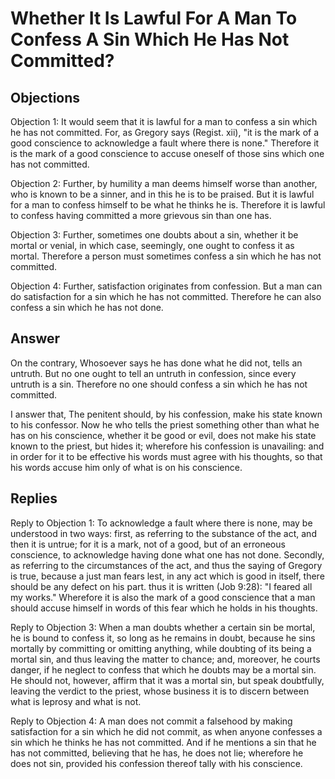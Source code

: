 # Whether It Is Lawful For A Man To Confess A Sin Which He Has Not Committed?

## Objections

Objection 1: It would seem that it is lawful for a man to confess a sin which he has not committed. For, as Gregory says (Regist. xii), "it is the mark of a good conscience to acknowledge a fault where there is none." Therefore it is the mark of a good conscience to accuse oneself of those sins which one has not committed.

Objection 2: Further, by humility a man deems himself worse than another, who is known to be a sinner, and in this he is to be praised. But it is lawful for a man to confess himself to be what he thinks he is. Therefore it is lawful to confess having committed a more grievous sin than one has.

Objection 3: Further, sometimes one doubts about a sin, whether it be mortal or venial, in which case, seemingly, one ought to confess it as mortal. Therefore a person must sometimes confess a sin which he has not committed.

Objection 4: Further, satisfaction originates from confession. But a man can do satisfaction for a sin which he has not committed. Therefore he can also confess a sin which he has not done.

## Answer

On the contrary, Whosoever says he has done what he did not, tells an untruth. But no one ought to tell an untruth in confession, since every untruth is a sin. Therefore no one should confess a sin which he has not committed.

I answer that, The penitent should, by his confession, make his state known to his confessor. Now he who tells the priest something other than what he has on his conscience, whether it be good or evil, does not make his state known to the priest, but hides it; wherefore his confession is unavailing: and in order for it to be effective his words must agree with his thoughts, so that his words accuse him only of what is on his conscience.

## Replies

Reply to Objection 1: To acknowledge a fault where there is none, may be understood in two ways: first, as referring to the substance of the act, and then it is untrue; for it is a mark, not of a good, but of an erroneous conscience, to acknowledge having done what one has not done. Secondly, as referring to the circumstances of the act, and thus the saying of Gregory is true, because a just man fears lest, in any act which is good in itself, there should be any defect on his part. thus it is written (Job 9:28): "I feared all my works." Wherefore it is also the mark of a good conscience that a man should accuse himself in words of this fear which he holds in his thoughts.

Reply to Objection 3: When a man doubts whether a certain sin be mortal, he is bound to confess it, so long as he remains in doubt, because he sins mortally by committing or omitting anything, while doubting of its being a mortal sin, and thus leaving the matter to chance; and, moreover, he courts danger, if he neglect to confess that which he doubts may be a mortal sin. He should not, however, affirm that it was a mortal sin, but speak doubtfully, leaving the verdict to the priest, whose business it is to discern between what is leprosy and what is not.

Reply to Objection 4: A man does not commit a falsehood by making satisfaction for a sin which he did not commit, as when anyone confesses a sin which he thinks he has not committed. And if he mentions a sin that he has not committed, believing that he has, he does not lie; wherefore he does not sin, provided his confession thereof tally with his conscience.